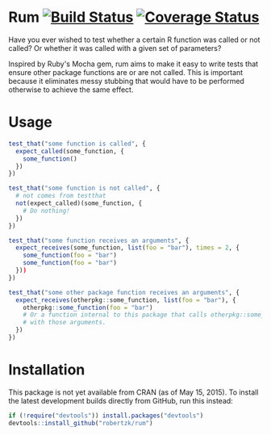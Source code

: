 Rum [![Build Status](https://travis-ci.org/robertzk/rum.svg?branch=master)](https://travis-ci.org/robertzk/rum) [![Coverage Status](https://coveralls.io/repos/robertzk/rum/badge.svg?branch=master)](https://coveralls.io/r/robertzk/rum)
===========

Have you ever wished to test whether a certain R function
was called or not called? Or whether it was called with a given
set of parameters?

Inspired by Ruby's Mocha gem, rum aims to make it easy to write
tests that ensure other package functions are or are not called.
This is important because it eliminates messy stubbing that would
have to be performed otherwise to achieve the same effect.

# Usage

```r
test_that("some function is called", {
  expect_called(some_function, {
    some_function()
  })
})

test_that("some function is not called", {
  # not comes from testthat
  not(expect_called)(some_function, {
    # Do nothing!
  })
})

test_that("some function receives an arguments", {
  expect_receives(some_function, list(foo = "bar"), times = 2, {
    some_function(foo = "bar")
    some_function(foo = "bar")
  }))
})

test_that("some other package function receives an arguments", {
  expect_receives(otherpkg::some_function, list(foo = "bar"), {
    otherpkg::some_function(foo = "bar")
    # Or a function internal to this package that calls otherpkg::some_function
    # with those arguments.
  })
})
```

# Installation

This package is not yet available from CRAN (as of May 15, 2015).
To install the latest development builds directly from GitHub, run this instead:

```R
if (!require("devtools")) install.packages("devtools")
devtools::install_github("robertzk/rum")
```


